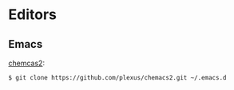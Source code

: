 # Editors

## Emacs

[chemcas2](https://github.com/plexus/chemacs2):

```sh
$ git clone https://github.com/plexus/chemacs2.git ~/.emacs.d 
```


